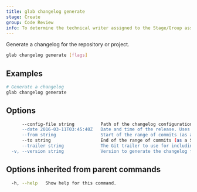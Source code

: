 ```yaml
---
title: glab changelog generate
stage: Create
group: Code Review
info: To determine the technical writer assigned to the Stage/Group associated with this page, see https://about.gitlab.com/handbook/product/ux/technical-writing/#assignments
---
```


<!--
This documentation is auto generated by a script.
Please do not edit this file directly. Run `make gen-docs` instead.
-->

Generate a changelog for the repository or project.

```bash twoslash title="Terminal"
glab changelog generate [flags]
```

## Examples

```bash twoslash title="Terminal"
# Generate a changelog
glab changelog generate
```

## Options

```bash twoslash title="Terminal"
      --config-file string          Path of the changelog configuration file in the project's Git repository. Defaults to '.gitlab/changelog_config.yml'.
      --date 2016-03-11T03:45:40Z   Date and time of the release. Uses ISO 8601 (2016-03-11T03:45:40Z) format. Defaults to the current time.
      --from string                 Start of the range of commits (as a SHA) to use when generating the changelog. This commit itself isn't included in the list.
      --to string                   End of the range of commits (as a SHA) to use when generating the changelog. This commit is included in the list. Defaults to the HEAD of the project's default branch.
      --trailer string              The Git trailer to use for including commits. Defaults to 'Changelog'.
  -v, --version string              Version to generate the changelog for. Must follow semantic versioning. Defaults to the version of the local checkout, like using 'git describe'.
```

## Options inherited from parent commands

```bash twoslash title="Terminal"
  -h, --help   Show help for this command.
```
